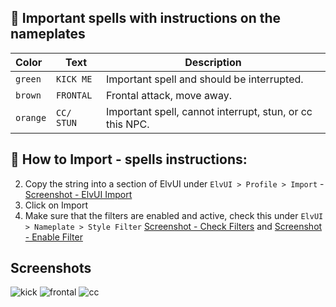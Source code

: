 ## 🌱 Important spells with instructions on the nameplates
| Color     | Text         | Description                                              |
| :-------- | ------------ | -------------------------------------------------------- |
| `green`   | `KICK ME`    | Important spell and should be interrupted.               |
| `brown`   | `FRONTAL`    | Frontal attack, move away.                               |
| `orange`  | `CC/ STUN`   | Important spell, cannot interrupt, stun, or cc this NPC. |



## 📄 How to Import - spells instructions:
2. Copy the string into a section of ElvUI under `ElvUI > Profile > Import` - [Screenshot - ElvUI Import](https://github.com/mBlinkii/MaUI-ElvUI-Profile-Strings/blob/main/Screenshots/elvui.png)
3. Click on Import
4. Make sure that the filters are enabled and active, check this under `ElvUI > Nameplate > Style Filter` [Screenshot - Check Filters](https://github.com/mBlinkii/MaUI-ElvUI-Profile-Strings/blob/main/Screenshots/filter%20list.png) and [Screenshot - Enable Filter](https://github.com/mBlinkii/MaUI-ElvUI-Profile-Strings/blob/main/Screenshots/filter%20enable.png)



## Screenshots
![kick](https://github.com/mBlinkii/MaUI-ElvUI-Profile-Strings/blob/main/Screenshots/spell-kick.png)
![frontal](https://github.com/mBlinkii/MaUI-ElvUI-Profile-Strings/blob/main/Screenshots/spell-frontal.png)
![cc](https://github.com/mBlinkii/MaUI-ElvUI-Profile-Strings/blob/main/Screenshots/spell-cc.png)
